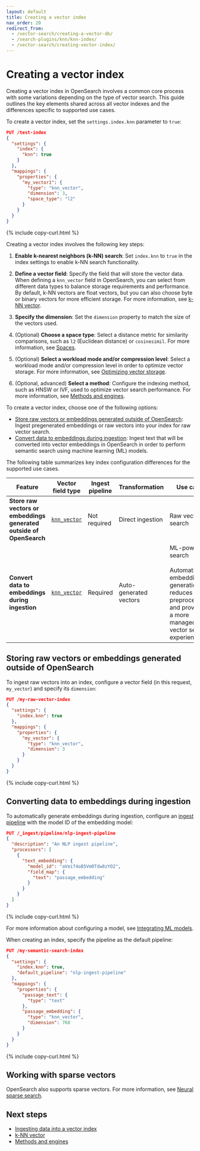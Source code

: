 ```yaml
---
layout: default
title: Creating a vector index
nav_order: 20
redirect_from:
  - /vector-search/creating-a-vector-db/
  - /search-plugins/knn/knn-index/
  - /vector-search/creating-vector-index/
---
```


# Creating a vector index

Creating a vector index in OpenSearch involves a common core process with some variations depending on the type of vector search. This guide outlines the key elements shared across all vector indexes and the differences specific to supported use cases.

To create a vector index, set the `settings.index.knn` parameter to `true`:

```json
PUT /test-index
{
  "settings": {
    "index": {
      "knn": true
    }
  },
  "mappings": {
    "properties": {
      "my_vector1": {
        "type": "knn_vector",
        "dimension": 3,
        "space_type": "l2"
      }
    }
  }
}
```
{% include copy-curl.html %}


Creating a vector index involves the following key steps:

1. **Enable k-nearest neighbors (k-NN) search**:
   Set `index.knn` to `true` in the index settings to enable k-NN search functionality.

1. **Define a vector field**:
   Specify the field that will store the vector data. When defining a `knn_vector` field in OpenSearch, you can select from different data types to balance storage requirements and performance. By default, k-NN vectors are float vectors, but you can also choose byte or binary vectors for more efficient storage. For more information, see [k-NN vector]({{site.url}}{{site.baseurl}}/field-types/supported-field-types/knn-vector/).

1. **Specify the dimension**:
   Set the `dimension` property to match the size of the vectors used.

1. (Optional) **Choose a space type**:
   Select a distance metric for similarity comparisons, such as `l2` (Euclidean distance) or `cosinesimil`. For more information, see [Spaces]({{site.url}}{{site.baseurl}}/field-types/supported-field-types/knn-spaces/).

1. (Optional) **Select a workload mode and/or compression level**:
   Select a workload mode and/or compression level in order to optimize vector storage. For more information, see [Optimizing vector storage]({{site.url}}{{site.baseurl}}/vector-search/optimizing-storage/).

1. (Optional, advanced) **Select a method**:
   Configure the indexing method, such as HNSW or IVF, used to optimize vector search performance. For more information, see [Methods and engines]({{site.url}}{{site.baseurl}}/field-types/supported-field-types/knn-methods-engines/).

To create a vector index, choose one of the following options:

- [Store raw vectors or embeddings generated outside of OpenSearch](#storing-raw-vectors-or-embeddings-generated-outside-of-opensearch): Ingest pregenerated embeddings or raw vectors into your index for raw vector search.  
- [Convert data to embeddings during ingestion](#converting-data-to-embeddings-during-ingestion): Ingest text that will be converted into vector embeddings in OpenSearch in order to perform semantic search using machine learning (ML) models. 


The following table summarizes key index configuration differences for the supported use cases.


| Feature                  | Vector field type | Ingest pipeline | Transformation     | Use case   |
|--------------------------|-----------------------|---------------------|-------------------------|-------------------------|
| **Store raw vectors or embeddings generated outside of OpenSearch**   | [`knn_vector`]({{site.url}}{{site.baseurl}}/field-types/supported-field-types/knn-vector/)         | Not required        | Direct ingestion        | Raw vector search   |
| **Convert data to embeddings during ingestion**      | [`knn_vector`]({{site.url}}{{site.baseurl}}/field-types/supported-field-types/knn-vector/)         | Required            | Auto-generated vectors  | ML-powered search <br><br> Automating embedding generation reduces data preprocessing and provides a more managed vector search experience.     |

## Storing raw vectors or embeddings generated outside of OpenSearch

To ingest raw vectors into an index, configure a vector field (in this request, `my_vector`) and specify its `dimension`:

```json
PUT /my-raw-vector-index
{
  "settings": {
    "index.knn": true
  },
  "mappings": {
    "properties": {
      "my_vector": {
        "type": "knn_vector",
        "dimension": 3
      }
    }
  }
}
```
{% include copy-curl.html %}

## Converting data to embeddings during ingestion

To automatically generate embeddings during ingestion, configure an [ingest pipeline]({{site.url}}{{site.baseurl}}/api-reference/ingest-apis/index/) with the model ID of the embedding model: 

```json
PUT /_ingest/pipeline/nlp-ingest-pipeline
{
  "description": "An NLP ingest pipeline",
  "processors": [
    {
      "text_embedding": {
        "model_id": "aVeif4oB5Vm0Tdw8zYO2",
        "field_map": {
          "text": "passage_embedding"
        }
      }
    }
  ]
}
```
{% include copy-curl.html %}

For more information about configuring a model, see [Integrating ML models]({{site.url}}{{site.baseurl}}/ml-commons-plugin/integrating-ml-models/).

When creating an index, specify the pipeline as the default pipeline:

```json
PUT /my-semantic-search-index
{
  "settings": {
    "index.knn": true,
    "default_pipeline": "nlp-ingest-pipeline"
  },
  "mappings": {
    "properties": {
      "passage_text": {
        "type": "text"
      },
      "passage_embedding": {
        "type": "knn_vector",
        "dimension": 768
      }
    }
  }
}
```
{% include copy-curl.html %}

## Working with sparse vectors

OpenSearch also supports sparse vectors. For more information, see [Neural sparse search]({{site.url}}{{site.baseurl}}/vector-search/ml-powered-search/neural-sparse-search/).

## Next steps

- [Ingesting data into a vector index]({{site.url}}{{site.baseurl}}/vector-search/searching-data/)
- [k-NN vector]({{site.url}}{{site.baseurl}}/field-types/supported-field-types/knn-vector/)
- [Methods and engines]({{site.url}}{{site.baseurl}}/field-types/supported-field-types/knn-methods-engines/)